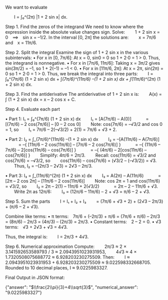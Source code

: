 We want to evaluate

  I = ∫₀^(2π) |1 + 2 sin x| dx.

Step 1. Find the zeros of the integrand
We need to know where the expression inside the absolute value changes sign. Solve:
  1 + 2 sin x = 0 ⟹ sin x = –1/2.
In the interval [0, 2π] the solutions are:
  x = 7π/6 and x = 11π/6.

Step 2. Split the integral
Examine the sign of 1 + 2 sin x in the various subintervals:
• For x in [0, 7π/6]: At x = 0, sin0 = 0 so 1 + 2·0 = 1 > 0. Thus, the integrand is nonnegative.
• For x in [7π/6, 11π/6]: Taking x = 3π/2 gives sin(3π/2) = –1, so 1 + 2(–1) = –1 < 0.
• For x in [11π/6, 2π]: At x = 2π, sin(2π) = 0 so 1 + 2·0 = 1 > 0.
Thus, we break the integral into three parts:
  I = ∫₀^(7π/6) (1 + 2 sin x) dx + ∫_(7π/6)^(11π/6) –(1 + 2 sin x) dx + ∫_(11π/6)^(2π) (1 + 2 sin x) dx.

Step 3. Find the antiderivative
The antiderivative of 1 + 2 sin x is:
  A(x) = ∫ (1 + 2 sin x) dx = x – 2 cos x + C.

Step 4. Evaluate each part

• Part 1: I₁ = ∫₀^(7π/6) (1 + 2 sin x) dx
  I₁ = [A(7π/6) – A(0)]
   = [(7π/6) – 2 cos(7π/6)] – [0 – 2 cos 0]
  Note: cos(7π/6) = –√3/2 and cos 0 = 1, so
  I₁ = 7π/6 – 2(–√3/2) + 2(1) = 7π/6 + √3 + 2.

• Part 2: I₂ = ∫_(7π/6)^(11π/6) –(1 + 2 sin x) dx
  I₂ = –[A(11π/6) – A(7π/6)]
   = –{ [11π/6 – 2 cos(11π/6)] – [7π/6 – 2 cos(7π/6)] }
   = –{ (11π/6 – 7π/6) – 2[cos(11π/6) – cos(7π/6)] }
   = –{ (4π/6) – 2[cos(11π/6) – cos(7π/6)] }
  Simplify: 4π/6 = 2π/3.
  Recall: cos(11π/6) = √3/2 and cos(7π/6) = –√3/2, so
  cos(11π/6) – cos(7π/6) = (√3/2 – (–√3/2)) = √3.
  Thus, I₂ = –(2π/3 – 2√3) = 2√3 – 2π/3.

• Part 3: I₃ = ∫_(11π/6)^(2π) (1 + 2 sin x) dx
  I₃ = A(2π) – A(11π/6)
   = [2π – 2 cos 2π] – [11π/6 – 2 cos(11π/6)]
  Note: cos 2π = 1 and cos(11π/6) = √3/2, so
  I₃ = 2π – 2(1) – 11π/6 + 2(√3/2)
   = 2π – 2 – 11π/6 + √3.
  Write 2π as 12π/6:
  I₃ = (12π/6 – 11π/6) – 2 + √3 = π/6 – 2 + √3.

Step 5. Sum the parts
  I = I₁ + I₂ + I₃
  = (7π/6 + √3 + 2) + (2√3 – 2π/3) + (π/6 – 2 + √3).

Combine like terms:
• π terms: 7π/6 + (–2π/3) + π/6 = (7π/6 + π/6) – 2π/3 = (8π/6) – 2π/3 = (4π/3) – (2π/3) = 2π/3.
• Constant terms: 2 – 2 = 0.
• √3 terms: √3 + 2√3 + √3 = 4√3.

Thus, the integral is:
  I = 2π/3 + 4√3.

Step 6. Numerical approximation
Compute:
  2π/3 ≈ 2 × 3.141592653589793 / 3 ≈ 2.0943951023931953,
  4√3 ≈ 4 × 1.7320508075688772 ≈ 6.928203230275509.
Then:
  I ≈ 2.0943951023931953 + 6.928203230275509 ≈ 9.022598332668705.
Rounded to 10 decimal places, I ≈ 9.0225983327.

Final Output in JSON format:

{"answer": "$\\frac{2\\pi}{3}+4\\sqrt{3}$", "numerical_answer": "9.0225983327"}